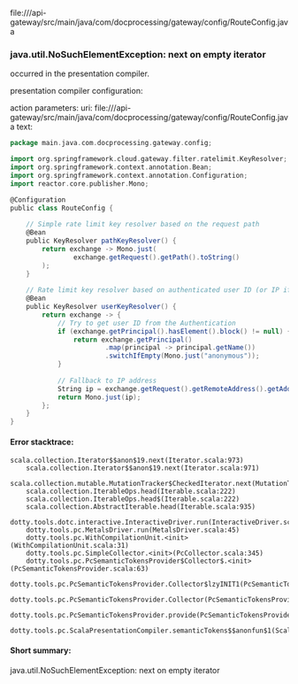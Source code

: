 file://<WORKSPACE>/api-gateway/src/main/java/com/docprocessing/gateway/config/RouteConfig.java
### java.util.NoSuchElementException: next on empty iterator

occurred in the presentation compiler.

presentation compiler configuration:


action parameters:
uri: file://<WORKSPACE>/api-gateway/src/main/java/com/docprocessing/gateway/config/RouteConfig.java
text:
```scala
package main.java.com.docprocessing.gateway.config;

import org.springframework.cloud.gateway.filter.ratelimit.KeyResolver;
import org.springframework.context.annotation.Bean;
import org.springframework.context.annotation.Configuration;
import reactor.core.publisher.Mono;

@Configuration
public class RouteConfig {
    
    // Simple rate limit key resolver based on the request path
    @Bean
    public KeyResolver pathKeyResolver() {
        return exchange -> Mono.just(
                exchange.getRequest().getPath().toString()
        );
    }
    
    // Rate limit key resolver based on authenticated user ID (or IP if not authenticated)
    @Bean
    public KeyResolver userKeyResolver() {
        return exchange -> {
            // Try to get user ID from the Authentication
            if (exchange.getPrincipal().hasElement().block() != null) {
                return exchange.getPrincipal()
                        .map(principal -> principal.getName())
                        .switchIfEmpty(Mono.just("anonymous"));
            }
            
            // Fallback to IP address
            String ip = exchange.getRequest().getRemoteAddress().getAddress().getHostAddress();
            return Mono.just(ip);
        };
    }
}

```



#### Error stacktrace:

```
scala.collection.Iterator$$anon$19.next(Iterator.scala:973)
	scala.collection.Iterator$$anon$19.next(Iterator.scala:971)
	scala.collection.mutable.MutationTracker$CheckedIterator.next(MutationTracker.scala:76)
	scala.collection.IterableOps.head(Iterable.scala:222)
	scala.collection.IterableOps.head$(Iterable.scala:222)
	scala.collection.AbstractIterable.head(Iterable.scala:935)
	dotty.tools.dotc.interactive.InteractiveDriver.run(InteractiveDriver.scala:164)
	dotty.tools.pc.MetalsDriver.run(MetalsDriver.scala:45)
	dotty.tools.pc.WithCompilationUnit.<init>(WithCompilationUnit.scala:31)
	dotty.tools.pc.SimpleCollector.<init>(PcCollector.scala:345)
	dotty.tools.pc.PcSemanticTokensProvider$Collector$.<init>(PcSemanticTokensProvider.scala:63)
	dotty.tools.pc.PcSemanticTokensProvider.Collector$lzyINIT1(PcSemanticTokensProvider.scala:63)
	dotty.tools.pc.PcSemanticTokensProvider.Collector(PcSemanticTokensProvider.scala:63)
	dotty.tools.pc.PcSemanticTokensProvider.provide(PcSemanticTokensProvider.scala:88)
	dotty.tools.pc.ScalaPresentationCompiler.semanticTokens$$anonfun$1(ScalaPresentationCompiler.scala:109)
```
#### Short summary: 

java.util.NoSuchElementException: next on empty iterator